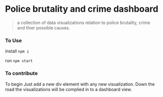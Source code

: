 # Police brutality and crime dashboard

> a collection of data visualizations relation to police brutality, crime and thier possible causes.



### To Use

install
`npm i`

run
`npm start`


### To contribute

To begin Just add a new div element with any new visualization. Down the road the visualizations will be complied in to a dashboard view.



